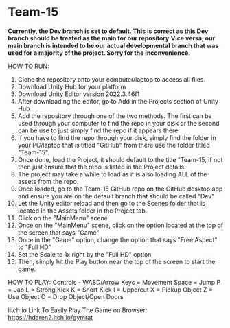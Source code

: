 # Team-15

**Currently, the Dev branch is set to default. This is correct as this Dev branch should be treated as the main for our repository**
**Vice versa, our main branch is intended to be our actual developmental branch that was used for a majority of the project. Sorry for the inconvenience.**

HOW TO RUN:
1. Clone the repository onto your computer/laptop to access all files.
2. Download Unity Hub for your platform
3. Download Unity Editor version 2022.3.46f1
4. After downloading the editor, go to Add in the Projects section of Unity Hub
5. Add the repository through one of the two methods. The first can be used through your computer to find the repo in your disk or the second can be use to just simply find the repo if it appears there.
6. If you have to find the repo through your disk, simply find the folder in your PC/laptop that is titled "GitHub" from there use the folder titled "Team-15". 
7. Once done, load the Project, it should default to the title "Team-15, if not then just ensure that the repo is listed in the Project details.
8. The project may take a while to load as it is also loading ALL of the assets from the repo. 
9. Once loaded, go to the Team-15 GitHub repo on the GitHub desktop app and ensure you are on the default branch that should be called "Dev"
10. Let the Unity editor reload and then go to the Scenes folder that is located in the Assets folder in the Project tab. 
11. Click on the "MainMenu" scene
12. Once on the "MainMenu" scene, click on the option located at the top of the screen that says "Game"
13. Once in the "Game" option, change the option that says "Free Aspect" to "Full HD"
14. Set the Scale to 1x right by the "Full HD" option
15. Then, simply hit the Play button near the top of the screen to start the game. 

HOW TO PLAY:
Controls -
WASD/Arrow Keys = Movement
Space = Jump
P = Jab
L = Strong Kick
K = Short Kick
I = Uppercut
X = Pickup Object
Z = Use Object
O = Drop Object/Open Doors

Iitch.io Link To Easily Play The Game on Browser:
https://hdaren2.itch.io/gymrat
